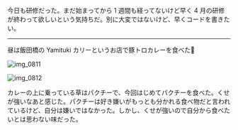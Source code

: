今日も研修だった。まだ始まってから 1 週間も経ってないけど早く 4 月の研修が終わって欲しいという気持ちだ。別に大変ではないけど、早くコードを書きたい。

***

昼は飯田橋の Yamituki カリーというお店で豚トロカレーを食べた:curry:

![img_0811](https://noraworld.github.io/box-bulbasaur/2018/04/img_0811.jpg)

![img_0812](https://noraworld.github.io/box-bulbasaur/2018/04/img_0812.jpg)

カレーの上に乗っている草はパクチーで、今回はじめてパクチーを食べた。くせが強いなあと感じた。パクチーは好き嫌いがもっとも分かれる食べ物だと言われているけど、自分は嫌いではなかった。しかし、くせが強いので自分から食べたいとは思わない味だった。
